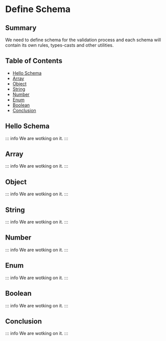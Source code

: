 # Define Schema

## Summary

We need to define schema for the validation process and each schema will contain its own rules, types-casts and other utilities.

## Table of Contents

- [Hello Schema](#hello-schema)
- [Array](#array)
- [Object](#object)
- [String](#string)
- [Number](#number)
- [Enum](#enum)
- [Boolean](#boolean)
- [Conclusion](#conclusion)

## Hello Schema

::: info
We are wotking on it.
:::

## Array

::: info
We are wotking on it.
:::

## Object

::: info
We are wotking on it.
:::

## String

::: info
We are wotking on it.
:::

## Number

::: info
We are wotking on it.
:::

## Enum

::: info
We are wotking on it.
:::

## Boolean

::: info
We are wotking on it.
:::

## Conclusion

::: info
We are wotking on it.
:::
